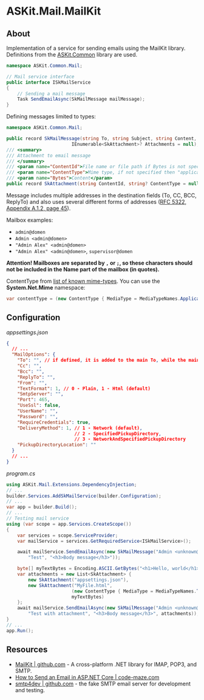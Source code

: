 # ASKit.Mail.MailKit

## About

Implementation of a service for sending emails using the MailKit library.
Definitions from the [ASKit.Common](./src/ASKit.Common/README.md) library are used.

```csharp
namespace ASKit.Common.Mail;

// Mail service interface
public interface ISkMailService
{
    // Sending a mail message
    Task SendEmailAsync(SkMailMessage mailMessage);
}
```

Defining messages limited to types:

```csharp
namespace ASKit.Common.Mail;

public record SkMailMessage(string To, string Subject, string Content,
                        IEnumerable<SkAttachment>? Attachments = null);
/// <summary>
/// Attachment to email message
/// </summary>
/// <param name="ContentId">File name or file path if Bytes is not specified</param>
/// <param name="ContentType">Mime type, if not specified then "application/octet-stream"</param>
/// <param name="Bytes">Content</param>
public record SkAttachment(string ContentId, string? ContentType = null, byte[]? Bytes = null);
```

Message includes multiple addresses in the destination fields (To, CC, BCC, ReplyTo) and also uses several
different forms of addresses ([RFC 5322, Appendix A.1.2, page 45](https://datatracker.ietf.org/doc/html/rfc5322#page-45)).

Mailbox examples:
- `admin@domen`
- `Admin <admin@domen>`
- `"Admin Alex" <admin@domen>`
- `"Admin Alex" <admin@domen>`, `supervisor@domen`

**Attention! Mailboxes are separated by `,` or `;`, so these characters should not be included in the Name part of the mailbox (in quotes).**

ContentType from [list of known mime-types](https://developer.mozilla.org/en-US/docs/Web/HTTP/Basics_of_HTTP/MIME_types/Common_types). 
You can use the **System.Net.Mime** namespace:

```csharp
var contentType = (new ContentType { MediaType = MediaTypeNames.Application.Pdf }).ToString();
```

## Configuration

*appsettings.json*
```json
{
  // ...
  "MailOptions": {
    "To": "", // if defined, it is added to the main To, while the main To can be empty
    "Cc": "",
    "Bcc": "",
    "ReplyTo": "",
    "From": "",
    "TextFormat": 1, // 0 - Plain, 1 - Html (default)
    "SmtpServer": "",
    "Port": 465,
    "UseSsl": false,
    "UserName": "",
    "Password": "",
    "RequireCredentials": true,
    "DeliveryMethod": 1, // 1 - Network (default),
                         // 2 - SpecifiedPickupDirectory,
                         // 3 - NetworkAndSpecifiedPickupDirectory 
    "PickupDirectoryLocation": ""
  }
  // ...
}
```

*program.cs*
```csharp
using ASKit.Mail.Extensions.DependencyInjection;
// ...
builder.Services.AddSkMailService(builder.Configuration);
// ...
var app = builder.Build();
// ...
// Testing mail service 
using (var scope = app.Services.CreateScope())
{
    var services = scope.ServiceProvider;
    var mailService = services.GetRequiredService<ISkMailService>();

    await mailService.SendEmailAsync(new SkMailMessage("Admin <unknown@gmail.com>, supervisor@domen", 
        "Test", "<h3>Body message</h3>"));

    byte[] myTextBytes = Encoding.ASCII.GetBytes("<h1>Hello, world</h1>");
    var attachments = new List<SkAttachment> { 
        new SkAttachment("appsettings.json"),
        new SkAttachment("MyFile.html", 
                        (new ContentType { MediaType = MediaTypeNames.Text.Html }).ToString(),
                        myTextBytes)
    };
    await mailService.SendEmailAsync(new SkMailMessage("Admin <unknown@gmail.com>",
        "Test with attachment", "<h3>Body message</h3>", attachments));
}
// ...
app.Run();
```

## Resources

- [MailKit | github.com](https://github.com/jstedfast/MailKit) - A cross-platform .NET library for IMAP, POP3, and SMTP.
- [How to Send an Email in ASP.NET Core | code-maze.com](https://code-maze.com/aspnetcore-send-email/)
- [smtp4dev | github.com](https://github.com/rnwood/smtp4dev) - the fake SMTP email server for development and testing.
